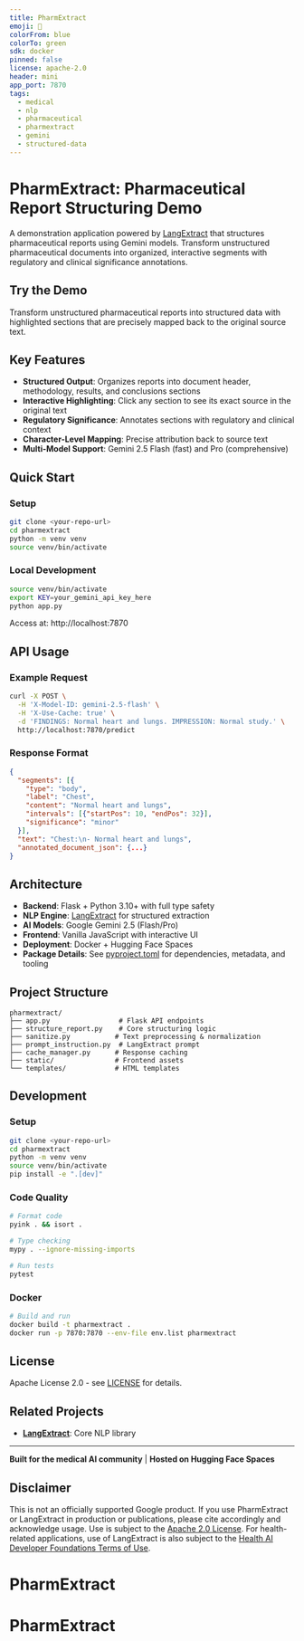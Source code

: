 ```yaml
---
title: PharmExtract
emoji: 💊
colorFrom: blue
colorTo: green
sdk: docker
pinned: false
license: apache-2.0
header: mini
app_port: 7870
tags:
  - medical
  - nlp
  - pharmaceutical
  - pharmextract
  - gemini
  - structured-data
---
```


# PharmExtract: Pharmaceutical Report Structuring Demo

A demonstration application powered by [LangExtract](https://github.com/google/langextract) that structures pharmaceutical reports using Gemini models. Transform unstructured pharmaceutical documents into organized, interactive segments with regulatory and clinical significance annotations.

## Try the Demo

Transform unstructured pharmaceutical reports into structured data with highlighted sections that are precisely mapped back to the original source text.

## Key Features

- **Structured Output**: Organizes reports into document header, methodology, results, and conclusions sections
- **Interactive Highlighting**: Click any section to see its exact source in the original text
- **Regulatory Significance**: Annotates sections with regulatory and clinical context
- **Character-Level Mapping**: Precise attribution back to source text
- **Multi-Model Support**: Gemini 2.5 Flash (fast) and Pro (comprehensive)

## Quick Start

### Setup

```bash
git clone <your-repo-url>
cd pharmextract
python -m venv venv
source venv/bin/activate
```

### Local Development

```bash
source venv/bin/activate
export KEY=your_gemini_api_key_here
python app.py
```

Access at: http://localhost:7870

## API Usage

### Example Request
```bash
curl -X POST \
  -H 'X-Model-ID: gemini-2.5-flash' \
  -H 'X-Use-Cache: true' \
  -d 'FINDINGS: Normal heart and lungs. IMPRESSION: Normal study.' \
  http://localhost:7870/predict
```

### Response Format
```json
{
  "segments": [{
    "type": "body",
    "label": "Chest", 
    "content": "Normal heart and lungs",
    "intervals": [{"startPos": 10, "endPos": 32}],
    "significance": "minor"
  }],
  "text": "Chest:\n- Normal heart and lungs",
  "annotated_document_json": {...}
}
```

## Architecture

- **Backend**: Flask + Python 3.10+ with full type safety
- **NLP Engine**: [LangExtract](https://github.com/google/langextract) for structured extraction
- **AI Models**: Google Gemini 2.5 (Flash/Pro)
- **Frontend**: Vanilla JavaScript with interactive UI
- **Deployment**: Docker + Hugging Face Spaces
- **Package Details**: See [pyproject.toml](https://huggingface.co/spaces/google/radextract/blob/main/pyproject.toml) for dependencies, metadata, and tooling

## Project Structure

```
pharmextract/
├── app.py                 # Flask API endpoints
├── structure_report.py    # Core structuring logic
├── sanitize.py           # Text preprocessing & normalization
├── prompt_instruction.py  # LangExtract prompt
├── cache_manager.py      # Response caching
├── static/               # Frontend assets
└── templates/            # HTML templates
```

## Development

### Setup
```bash
git clone <your-repo-url>
cd pharmextract
python -m venv venv
source venv/bin/activate
pip install -e ".[dev]"
```

### Code Quality
```bash
# Format code
pyink . && isort .

# Type checking
mypy . --ignore-missing-imports

# Run tests
pytest
```

### Docker
```bash
# Build and run
docker build -t pharmextract .
docker run -p 7870:7870 --env-file env.list pharmextract
```

## License

Apache License 2.0 - see [LICENSE](LICENSE) for details.

## Related Projects

- **[LangExtract](https://github.com/google/langextract)**: Core NLP library

---

**Built for the medical AI community** | **Hosted on Hugging Face Spaces**

## Disclaimer

This is not an officially supported Google product. If you use PharmExtract or LangExtract in production or publications, please cite accordingly and acknowledge usage. Use is subject to the [Apache 2.0 License](LICENSE). For health-related applications, use of LangExtract is also subject to the [Health AI Developer Foundations Terms of Use](https://developers.google.com/health-ai-foundations/terms).
# PharmExtract
# PharmExtract

